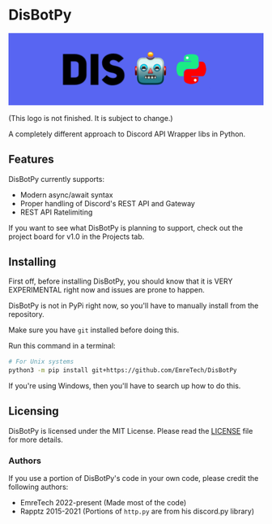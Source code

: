 # DisBotPy

![Logo for DisBotPy](./logo_full.png)

(This logo is not finished. It is subject to change.)

A completely different approach to Discord API Wrapper libs in Python.

## Features

DisBotPy currently supports:

- Modern async/await syntax
- Proper handling of Discord's REST API and Gateway
- REST API Ratelimiting

If you want to see what DisBotPy is planning to support, check out the project board for v1.0 in the Projects tab.

## Installing

First off, before installing DisBotPy, you should know that it is VERY EXPERIMENTAL right now and issues are prone to happen.

DisBotPy is not in PyPi right now, so you'll have to manually install from the repository.

Make sure you have `git` installed before doing this.

Run this command in a terminal:

```bash
# For Unix systems
python3 -m pip install git+https://github.com/EmreTech/DisBotPy
```

If you're using Windows, then you'll have to search up how to do this.

## Licensing

DisBotPy is licensed under the MIT License. Please read the [LICENSE](./LICENSE) file for more details.

### Authors

If you use a portion of DisBotPy's code in your own code, please credit the following authors:

- EmreTech 2022-present (Made most of the code)
- Rapptz 2015-2021 (Portions of `http.py` are from his discord.py library)
